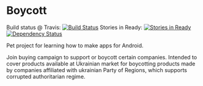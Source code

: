 Boycott
=======
Build status @ Travis: [![Build Status](https://secure.travis-ci.org/meseer/boycott.png)](http://travis-ci.org/meseer/boycott)
Stories in Ready: [![Stories in Ready](https://badge.waffle.io/meseer/boycott.png?label=ready)](https://waffle.io/meseer/boycott)
[![Dependency Status](https://gemnasium.com/meseer/boycott.png)](https://gemnasium.com/meseer/boycott)

Pet project for learning how to make apps for Android.

Join buying campaign to support or boycott certain companies. Intended to cover products available
at Ukrainian market for boycotting products made by companies affiliated with ukrainian Party of
Regions, which supports corrupted authoritarian regime.
